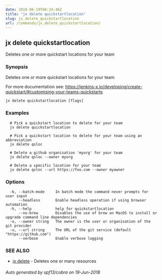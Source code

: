 ```yaml
---
date: 2018-06-19T06:24:46Z
title: "jx delete quickstartlocation"
slug: jx_delete_quickstartlocation
url: /commands/jx_delete_quickstartlocation/
---
```

## jx delete quickstartlocation

Deletes one or more quickstart locations for your team

### Synopsis

Deletes one or more quickstart locations for your team 

For more documentation see: https://jenkins-x.io/developing/create-quickstart/#customising-your-teams-quickstarts

```
jx delete quickstartlocation [flags]
```

### Examples

```
  # Pick a quickstart location to delete for your team
  jx delete quickstartlocation
  
  # Pick a quickstart location to delete for your team using an abbreviation
  jx delete qsloc
  
  # Delete a github organisation 'myorg' for your team
  jx delete qsloc --owner myorg
  
  # Delete a specific location for your team
  jx delete qsloc --url https://foo.com --owner myowner
```

### Options

```
  -b, --batch-mode     In batch mode the command never prompts for user input
      --headless       Enable headless operation if using browser automation
  -h, --help           help for quickstartlocation
      --no-brew        Disables the use of brew on MacOS to install or upgrade command line dependencies
  -o, --owner string   The owner is the user or organisation of the git provider
  -u, --url string     The URL of the git service (default "https://github.com")
      --verbose        Enable verbose logging
```

### SEE ALSO

* [jx delete](/commands/jx_delete/)	 - Deletes one or many resources

###### Auto generated by spf13/cobra on 19-Jun-2018

